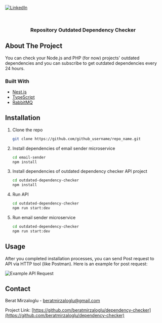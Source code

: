 <div id="top"></div>

[![LinkedIn][linkedin-shield]][linkedin-url]

<!-- PROJECT LOGO -->
<br />
<div align="center">

<h3 align="center">Repository Outdated Dependency Checker</h3>

</div>

<!-- ABOUT THE PROJECT -->

## About The Project

You can check your Node.js and PHP (for now) projects' outdated dependencies and you can subscribe to get outdated dependencies every 24 hours.

### Built With

- [Nest.js](https://nestjs.com/)
- [TypeScript](https://www.typescriptlang.org/)
- [RabbitMQ](https://www.rabbitmq.com/)

<!-- INSTALLATION -->

## Installation

1. Clone the repo
   ```sh
   git clone https://github.com/github_username/repo_name.git
   ```
2. Install dependencies of email sender microservice
   ```sh
   cd email-sender
   npm install
   ```
3. Install dependencies of outdated dependency checker API project
   ```sh
   cd outdated-dependency-checker
   npm install
   ```
4. Run API
   ```sh
   cd outdated-dependency-checker
   npm run start:dev
   ```
5. Run email sender microservice
   ```sh
   cd outdated-dependency-checker
   npm run start:dev
   ```

<!-- USAGE EXAMPLES -->

## Usage

After you completed installation processes, you can send Post request to API via HTTP tool (like Postman). Here is an example for post request:

![Example API Request](https://i.hizliresim.com/s204mb4.png)

<!-- CONTACT -->

## Contact

Berat Mirzaloglu - beratmirzaloglu@gmail.com

Project Link: [https://github.com/beratmirzaloglu/dependency-checker](https://github.com/beratmirzaloglu/dependency-checker)

<!-- MARKDOWN LINKS & IMAGES -->
<!-- https://www.markdownguide.org/basic-syntax/#reference-style-links -->

[contributors-shield]: https://img.shields.io/github/contributors/github_username/repo_name.svg?style=for-the-badge
[contributors-url]: https://github.com/github_username/repo_name/graphs/contributors
[forks-shield]: https://img.shields.io/github/forks/github_username/repo_name.svg?style=for-the-badge
[forks-url]: https://github.com/github_username/repo_name/network/members
[stars-shield]: https://img.shields.io/github/stars/github_username/repo_name.svg?style=for-the-badge
[stars-url]: https://github.com/github_username/repo_name/stargazers
[issues-shield]: https://img.shields.io/github/issues/github_username/repo_name.svg?style=for-the-badge
[issues-url]: https://github.com/github_username/repo_name/issues
[license-shield]: https://img.shields.io/github/license/github_username/repo_name.svg?style=for-the-badge
[license-url]: https://github.com/github_username/repo_name/blob/master/LICENSE.txt
[linkedin-shield]: https://img.shields.io/badge/-LinkedIn-black.svg?style=for-the-badge&logo=linkedin&colorB=555
[linkedin-url]: https://linkedin.com/in/beratmirzaloglu
[product-screenshot]: images/screenshot.png
